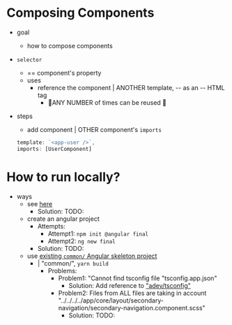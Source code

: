 # Composing Components

* goal
  * how to compose components

* `selector`
  * == component's property
  * uses
    * reference the component | ANOTHER template, -- as an -- HTML tag
      * 👀ANY NUMBER of times can be reused 👀

* steps
  * add component | OTHER component's `imports`

  ```ts
  template: `<app-user />`,
  imports: [UserComponent]
  ```

# How to run locally?

* ways
  * see [here](/adev/README.md#how-to-generate-a-specific-example-project-locally)
    * Solution: TODO:
  * create an angular project
    * Attempts:
      * Attempt1: `npm init @angular final`
      * Attempt2: `ng new final`
    * Solution: TODO:
  * use [existing `common/` Angular skeleton project](../../common)
    * | "common/", `yarn build`
      * Problems:
        * Problem1: "Cannot find tsconfig file "tsconfig.app.json"
          * Solution: Add reference to ["adev/tsconfig"](/adev/tsconfig.app.json)
        * Problem2: Files from ALL files are taking in account "../../../../app/core/layout/secondary-navigation/secondary-navigation.component.scss"
          * Solution: TODO:
